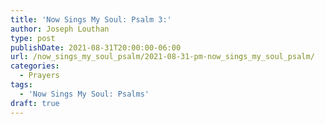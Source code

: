 ```yaml
---
title: 'Now Sings My Soul: Psalm 3:'
author: Joseph Louthan
type: post
publishDate: 2021-08-31T20:00:00-06:00
url: /now_sings_my_soul_psalm/2021-08-31-pm-now_sings_my_soul_psalm/
categories:
  - Prayers
tags:
  - 'Now Sings My Soul: Psalms'
draft: true
---
```

<pre>
<div style="font-variant: small-caps;">

</div>

</pre>
